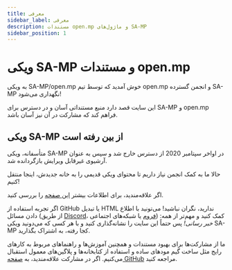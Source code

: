 ```yaml
---
title: معرفی
sidebar_label: معرفی
description: مستندات open.mp و ماژول‌های SA-MP
sidebar_position: 1
---
```


# ویکی SA-MP و مستندات open.mp

به ویکی SA-MP/open.mp خوش آمدید که توسط تیم open.mp و انجمن گسترده SA-MP نگهداری می‌شود!

این سایت قصد دارد منبع مستنداتی آسان و در دسترس برای SA-MP و open.mp فراهم کند که مشارکت در آن نیز آسان باشد.

## ویکی SA-MP از بین رفته است

متأسفانه، ویکی SA-MP در اواخر سپتامبر 2020 از دسترس خارج شد و سپس به عنوان آرشیوی غیرقابل ویرایش بازگردانده شد.

حالا ما به کمک انجمن نیاز داریم تا محتوای ویکی قدیمی را به خانه جدیدش، اینجا منتقل کنیم!

اگر علاقه‌مندید، برای اطلاعات بیشتر [این صفحه](/docs/meta/Contributing) را بررسی کنید.

اگر تجربه استفاده از GitHub یا تبدیل HTML ندارید، نگران نباشید! می‌تونید با اطلاع دادن مسائل (از طریق [Discord](https://discord.gg/samp)، [فروم](https://forum.open.mp) یا شبکه‌های اجتماعی) کمک کنید و مهم‌تر از همه: _خبر رسانی!_ پس حتماً این سایت را نشانه‌گذاری کنید و با هر کسی که می‌دونید ویکی SA-MP کجا رفته، به اشتراک بگذارید.

ما از مشارکت‌ها برای بهبود مستندات و همچنین آموزش‌ها و راهنماهای مربوط به کارهای رایج مثل ساخت گیم مودهای ساده و استفاده از کتابخانه‌ها و پلاگین‌های معمول استقبال می‌کنیم. اگر در مشارکت علاقه‌مندید، به [صفحه GitHub](https://github.com/openmultiplayer/web) مراجعه کنید.